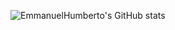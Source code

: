 ![EmmanuelHumberto's GitHub stats](https://github-readme-stats.vercel.app/api?username=EmmanuelHumberto&show_icons=true&theme=dark)
